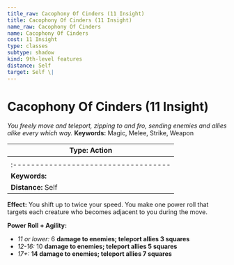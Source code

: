 ```yaml
---
title_raw: Cacophony Of Cinders (11 Insight)
title: Cacophony Of Cinders (11 Insight)
name_raw: Cacophony Of Cinders
name: Cacophony Of Cinders
cost: 11 Insight
type: classes
subtype: shadow
kind: 9th-level features
distance: Self
target: Self \|
---
```


# Cacophony Of Cinders (11 Insight)

*You freely move and teleport, zipping to and fro, sending enemies and allies alike every which way.* **Keywords:** Magic, Melee, Strike, Weapon

| **Type:** Action                     |
| ------------------------------------ |
|                                      |
| :----------------------------------- |
| **Keywords:**                        |
| **Distance:** Self                   |

**Effect:** You shift up to twice your speed. You make one power roll that targets each creature who becomes adjacent to you during the move.

**Power Roll + Agility:**

- *11 or lower:* 6 **damage to enemies; teleport allies 3 squares**
- *12-16:* 10 **damage to enemies; teleport allies 5 squares**
- *17+:* **14 damage to enemies; teleport allies 7 squares**
